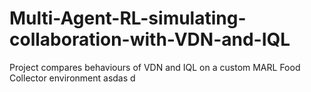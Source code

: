 # Multi-Agent-RL-simulating-collaboration-with-VDN-and-IQL
Project compares behaviours of VDN and IQL on a custom MARL Food Collector environment asdas d
